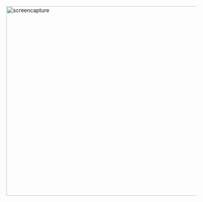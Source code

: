 <img width="1360" height="500" alt="screencapture" src="https://github.com/user-attachments/assets/186b4cca-f9dc-4050-883a-65046e7ea052" />
